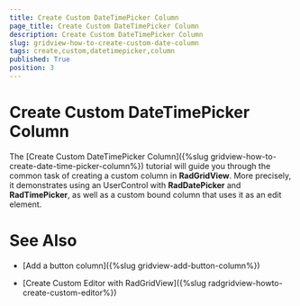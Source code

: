 ```yaml
---
title: Create Custom DateTimePicker Column
page_title: Create Custom DateTimePicker Column
description: Create Custom DateTimePicker Column
slug: gridview-how-to-create-custom-date-column
tags: create,custom,datetimepicker,column
published: True
position: 3
---
```


# Create Custom DateTimePicker Column



The [Create Custom DateTimePicker Column]({%slug gridview-how-to-create-date-time-picker-column%}) tutorial will guide you through the common task of creating a custom column in __RadGridView__. More precisely, it demonstrates using an UserControl with __RadDatePicker__ and __RadTimePicker__, as well as a custom bound column that uses it as an edit element.
      

# See Also

 * [Add a button column]({%slug gridview-add-button-column%})

 * [Create Custom Editor with RadGridView]({%slug radgridview-howto-create-custom-editor%})
